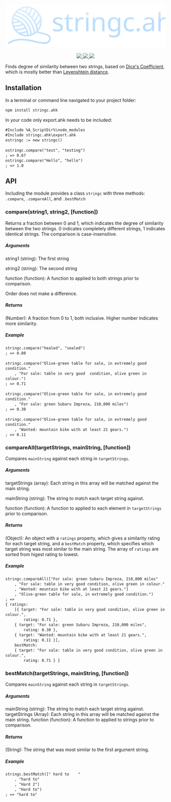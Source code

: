 <div align="center">
	<a href="https://github.com/chunjee/stringc.ahk">
		<img src="https://raw.githubusercontent.com/Chunjee/stringc.ahk/2bc5cd367b53698d8c7cd93d19b73f1015728d53/header.svg"/>
	</a>
	<br>
	<br>
	<a href="https://npmjs.com/package/stringc.ahk">
		<img src="https://img.shields.io/npm/dm/stringc.ahk?style=for-the-badge">
	</a>
	<a href="https://github.com/Chunjee/stringc.ahk#api">
		<img src="https://img.shields.io/badge/documentation-blue?style=for-the-badge">
	</a>
	<img src="https://img.shields.io/npm/l/stringc.ahk?color=tan&style=for-the-badge">
</div>

Finds degree of similarity between two strings, based on [Dice's Coefficient](http://en.wikipedia.org/wiki/S%C3%B8rensen%E2%80%93Dice_coefficient), which is mostly better than [Levenshtein distance](http://en.wikipedia.org/wiki/Levenshtein_distance).


## Installation
In a terminal or command line navigated to your project folder:
```bash
npm install stringc.ahk
```

In your code only export.ahk needs to be included:
```autohotkey
#Include %A_ScriptDir%\node_modules
#Include stringc.ahk\export.ahk
ostringc := new stringc()

ostringc.compare("test", "testing")
; => 0.67
ostringc.compare("Hello", "hello")
; => 1.0
```

## API
Including the module provides a class `stringc` with three methods: `.compare`, `.compareAll`, and `.bestMatch`


### compare(string1, string2, [function])
Returns a fraction between 0 and 1, which indicates the degree of similarity between the two strings. 0 indicates completely different strings, 1 indicates identical strings. The comparison is case-insensitive.

##### Arguments
string1 (string): The first string

string2 (string): The second string

function (function): A function to applied to both strings prior to comparison.

Order does not make a difference.

##### Returns
(Number): A fraction from 0 to 1, both inclusive. Higher number indicates more similarity.

##### Example
```autohotkey
stringc.compare("healed", "sealed")
; => 0.80

stringc.compare("Olive-green table for sale, in extremely good condition."
	, "For sale: table in very good  condition, olive green in colour.")
; => 0.71

stringc.compare("Olive-green table for sale, in extremely good condition."
	, "For sale: green Subaru Impreza, 210,000 miles")
; => 0.30

stringc.compare("Olive-green table for sale, in extremely good condition."
	, "Wanted: mountain bike with at least 21 gears.")
; => 0.11
```

### compareAll(targetStrings, mainString, [function])
Compares `mainString` against each string in `targetStrings`.

##### Arguments
targetStrings (array): Each string in this array will be matched against the main string.

mainString (string): The string to match each target string against.

function (function): A function to applied to each element in `targetStrings` prior to comparison.

##### Returns
(Object): An object with a `ratings` property, which gives a similarity rating for each target string, and a `bestMatch` property, which specifies which target string was most similar to the main string. The array of `ratings` are sorted from higest rating to lowest.

##### Example
```autohotkey
stringc.compareAll(["For sale: green Subaru Impreza, 210,000 miles"
	, "For sale: table in very good condition, olive green in colour."
	, "Wanted: mountain bike with at least 21 gears."]
	, "Olive-green table for sale, in extremely good condition.")
; =>
{ ratings:
	[{ target: "For sale: table in very good condition, olive green in colour.",
		rating: 0.71 },
	{ target: "For sale: green Subaru Impreza, 210,000 miles",
		rating: 0.30 },
	{ target: "Wanted: mountain bike with at least 21 gears.",
		rating: 0.11 }],
	bestMatch:
	{ target: "For sale: table in very good condition, olive green in colour.",
		rating: 0.71 } }
```


### bestMatch(targetStrings, mainString, [function])
Compares `mainString` against each string in `targetStrings`.

##### Arguments
mainString (string): The string to match each target string against.
targetStrings (Array): Each string in this array will be matched against the main string.
function (function): A function to applied to strings prior to comparison.

##### Returns
(String): The string that was most similar to the first argument string.

##### Example
```autohotkey
stringc.bestMatch([" hard to    "
	, "hard to"
	, "Hard 2"]
	, "Hard to")
; => "hard to"
```
